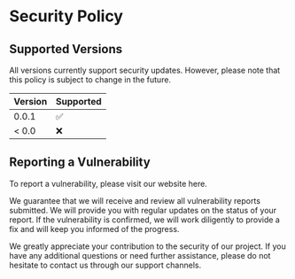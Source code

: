 # Security Policy

## Supported Versions

All versions currently support security updates. However, please note that this policy is subject to change in the future.

| Version | Supported          |
| ------- | ------------------ |
| 0.0.1   | :white_check_mark: |
| < 0.0   | :x:                |

## Reporting a Vulnerability

To report a vulnerability, please visit our website here.

We guarantee that we will receive and review all vulnerability reports submitted. We will provide you with regular updates on the status of your report. If the vulnerability is confirmed, we will work diligently to provide a fix and will keep you informed of the progress.

We greatly appreciate your contribution to the security of our project. If you have any additional questions or need further assistance, please do not hesitate to contact us through our support channels.
